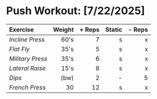 # Push Workout: [7/22/2025]
| Exercise         | Weight | + Reps | Static | - Reps |
| :--------------- | -----: | -----: | -----: | -----: |
| _Incline Press_  | 60's    | 7      | s      | x      |
| _Flat Fly_       | 35's    | 5      | s      | x      |
| _Military Press_ | 35's    | 6      | s      | x      |
| _Lateral Raise_  | 15's    | 8      | s      | x      |
| _Dips_           | (bw)   | 2      | -     | 5      |
| _French Press_   | 30    | 12     | s      | x      |
